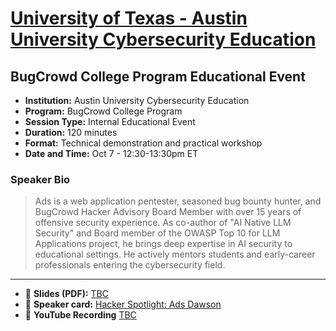 # [University of Texas - Austin University Cybersecurity Education](https://www.cs.utexas.edu/concentrations/cybersecurity)
## BugCrowd College Program Educational Event

- **Institution:** Austin University Cybersecurity Education
- **Program:** BugCrowd College Program
- **Session Type:** Internal Educational Event
- **Duration:** 120 minutes
- **Format:** Technical demonstration and practical workshop
- **Date and Time:** Oct 7 - 12:30-13:30pm ET

### Speaker Bio

> Ads is a web application pentester, seasoned bug bounty hunter, and BugCrowd Hacker Advisory Board Member with over 15 years of offensive security experience. As co-author of "AI Native LLM Security" and Board member of the OWASP Top 10 for LLM Applications project, he brings deep expertise in AI security to educational settings. He actively mentors students and early-career professionals entering the cybersecurity field.

---

- 📄 **Slides (PDF):** [TBC]()
- 📣 **Speaker card:** [Hacker Spotlight: Ads Dawson](https://www.bugcrowd.com/blog/hacker-spotlight-ads-dawson/)
- 🍿 **YouTube Recording** [TBC](TBC)